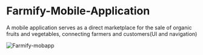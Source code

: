 # Farmify-Mobile-Application
 A mobile application serves as a direct marketplace for the sale of organic fruits and  vegetables, connecting farmers and customers(UI and navigation)

![Farmify-mobapp](https://github.com/user-attachments/assets/93a71f21-639e-423d-a514-856b4451a545)
